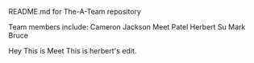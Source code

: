 README.md for The-A-Team repository

Team members include:
Cameron Jackson
Meet Patel
Herbert Su
Mark Bruce

Hey This is Meet
This is herbert's edit.
